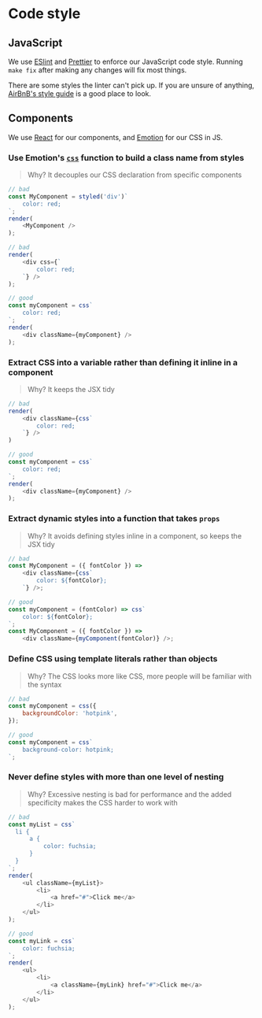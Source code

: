 # Code style

## JavaScript

We use [ESlint](https://eslint.org/) and [Prettier](https://prettier.io/) to enforce our JavaScript code style. 
Running `make fix` after making any changes will fix most things.

There are some styles the linter can't pick up. If you are unsure of anything, [AirBnB's style
guide](https://github.com/airbnb/javascript) is a good place to look.

## Components

We use [React](https://reactjs.org/) for our components, and [Emotion](https://emotion.sh/) for our CSS in JS.

### Use Emotion's [`css`](https://emotion.sh/docs/css) function to build a class name from styles

> Why? It decouples our CSS declaration from specific components

```js
// bad
const MyComponent = styled('div')`
    color: red;
`;
render(
    <MyComponent />
);

// bad
render(
    <div css={`
        color: red;
    `} />
);

// good
const myComponent = css`
    color: red;
`;
render(
    <div className={myComponent} />
);
```

### Extract CSS into a variable rather than defining it inline in a component

> Why? It keeps the JSX tidy

```js
// bad
render(
    <div className={css`
        color: red;
    `} />
)

// good
const myComponent = css`
    color: red;
`;
render(
    <div className={myComponent} />
);
```

### Extract dynamic styles into a function that takes `props`

> Why? It avoids defining styles inline in a component, so keeps the JSX tidy

```js
// bad
const MyComponent = ({ fontColor }) =>
    <div className={css`
        color: ${fontColor};
    `} />;

// good
const myComponent = (fontColor) => css`
    color: ${fontColor};
`;
const MyComponent = ({ fontColor }) =>
    <div className={myComponent(fontColor)} />;
```

### Define CSS using template literals rather than objects

> Why? The CSS looks more like CSS, more people will be familiar with the syntax

```js
// bad
const myComponent = css({
    backgroundColor: 'hotpink',
});

// good
const myComponent = css`
    background-color: hotpink;
`;
```

### Never define styles with more than one level of nesting

> Why? Excessive nesting is bad for performance and the added specificity makes the CSS harder to work with

```js
// bad
const myList = css`
  li {
      a {
          color: fuchsia;
      }
  }
`;
render(
    <ul className={myList}>
        <li>
            <a href="#">Click me</a>
        </li>
    </ul>
);

// good
const myLink = css`
    color: fuchsia;
`;
render(
    <ul>
        <li>
            <a className={myLink} href="#">Click me</a>
        </li>
    </ul>
);
```
